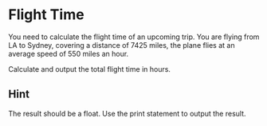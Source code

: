 # Flight Time

You need to calculate the flight time of an upcoming trip. You are flying from LA to Sydney, covering a distance of 7425 miles, the plane flies at an average speed of 550 miles an hour.

Calculate and output the total flight time in hours.

## Hint

The result should be a float.
Use the print statement to output the result.
